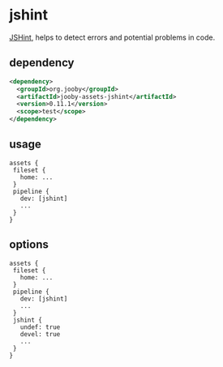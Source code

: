 # jshint

<a href="http://jshint.com/">JSHint</a>, helps to detect errors and potential problems in code.

## dependency

```xml
<dependency>
  <groupId>org.jooby</groupId>
  <artifactId>jooby-assets-jshint</artifactId>
  <version>0.11.1</version>
  <scope>test</scope>
</dependency>
```

## usage

```
assets {
 fileset {
   home: ...
 }
 pipeline {
   dev: [jshint]
   ...
 }
}
```

## options

```
assets {
 fileset {
   home: ...
 }
 pipeline {
   dev: [jshint]
   ...
 }
 jshint {
   undef: true
   devel: true
   ...
 }
}
```
